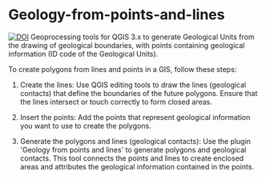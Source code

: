 # Geology-from-points-and-lines
[![DOI](https://zenodo.org/badge/DOI/10.5281/zenodo.14629465.svg)](https://doi.org/10.5281/zenodo.14629465)
Geoprocessing tools for QGIS 3.x to generate Geological Units from the drawing of geological boundaries, with points containing geological information (ID code of the Geological Units).

To create polygons from lines and points in a GIS, follow these steps:
   
1) Create the lines: Use QGIS editing tools to draw the lines (geological contacts) that define the boundaries of the future polygons. Ensure that the lines intersect or touch correctly to form closed areas.

2) Insert the points: Add the points that represent geological information you want to use to create the polygons.
   
3) Generate the polygons and lines (geological contacts): Use the plugin 'Geology from points and lines' to generate polygons and geological contacts. This tool connects the points and lines to create enclosed areas and attributes the geological information contained in the points.

